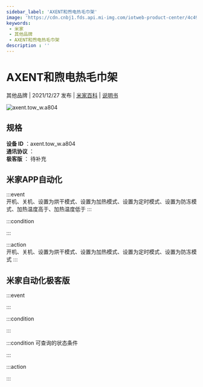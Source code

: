 ```yaml
---
sidebar_label: 'AXENT和煦电热毛巾架'
image: 'https://cdn.cnbj1.fds.api.mi-img.com/iotweb-product-center/4c49bc47a85ad18b5bd9ecf66d345497_1635748059224.png?GalaxyAccessKeyId=AKVGLQWBOVIRQ3XLEW&Expires=9223372036854775807&Signature=K5dW8kJEy+Sjz0IqIqIevvx/Sm0='
keywords: 
 - 米家
 - 其他品牌
 - AXENT和煦电热毛巾架
description : ''
---
```

# AXENT和煦电热毛巾架

其他品牌 | 2021/12/27 发布 | [米家百科](https://home.mi.com/webapp/content/baike/product/index.html?model=axent.tow_w.a804) | [说明书](https://home.mi.com/views/introduction.html?model=axent.tow_w.a804&region=cn)

![axent.tow_w.a804](https://cdn.cnbj1.fds.api.mi-img.com/iotweb-product-center/4c49bc47a85ad18b5bd9ecf66d345497_1635748059224.png?GalaxyAccessKeyId=AKVGLQWBOVIRQ3XLEW&Expires=9223372036854775807&Signature=K5dW8kJEy+Sjz0IqIqIevvx/Sm0=)

## 规格  
> 
**设备 ID** ：axent.tow_w.a804  
**通讯协议** ：  
**极客版**  ： 待补充 


## 米家APP自动化  

:::event  
开机、关机、设置为烘干模式、设置为加热模式、设置为定时模式、设置为防冻模式、加热温度高于、加热温度低于
:::

:::condition  

:::

:::action   
开机、关机、设置为烘干模式、设置为加热模式、设置为定时模式、设置为防冻模式
:::

## 米家自动化极客版  

:::event  

:::

:::condition  

:::

:::condition 可查询的状态条件  

:::

:::action  

:::

        

